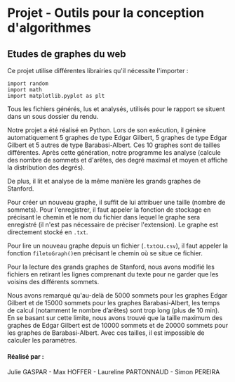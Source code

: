# Projet - Outils pour la conception d'algorithmes
## Etudes de graphes du web

Ce projet utilise différentes librairies qu'il nécessite l'importer : 

```
import random
import math
import matplotlib.pyplot as plt
```

Tous les fichiers générés, lus et analysés, utilisés pour le rapport se situent dans un sous dossier du rendu. 

Notre projet a été réalisé en Python. Lors de son exécution, il génère automatiquement 5 graphes de type Edgar Gilbert, 5 graphes de type Edgar Gilbert et 5 autres de type Barabasi-Albert. Ces 10 graphes sont de tailles différentes. Après cette génération, notre programme les analyse (calcule des nombre de sommets et d'arêtes, des degré maximal et moyen et affiche la distribution des degrés).

De plus, il lit et analyse de la même manière les grands graphes de Stanford. 

Pour créer un nouveau graphe, il suffit de lui attribuer une taille (nombre de sommets).
Pour l'enregistrer, il faut appeler la fonction de stockage en précisant le chemin et le nom du fichier dans lequel le graphe sera enregistré (il n'est pas nécessaire de préciser l'extension). Le graphe est directement stocké en ```.txt```.

Pour lire un nouveau graphe depuis un fichier (```.txt```ou```.csv```), il faut appeler la fonction ```filetoGraph()```en précisant le chemin où se situe ce fichier.

Pour la lecture des grands graphes de Stanford, nous avons modifié les fichiers en retirant les lignes comprenant du texte pour ne garder que les voisins des différents sommets.

Nous avons remarqué qu'au-delà de 5000 sommets pour les graphes Edgar Gilbert et de 15000 sommets pour les graphes Barabasi-Albert, les temps de calcul (notamment le nombre d’arêtes) sont trop long (plus de 10 min). 
En se basant sur cette limite, nous avons trouvé que la taille maximum des graphes de Edgar Gilbert est de 10000 sommets et de 20000 sommets pour les graphes de Barabasi-Albert. Avec ces tailles, il est impossible de calculer les paramètres.

#### Réalisé par : 
Julie GASPAR -
Max HOFFER -
Laureline PARTONNAUD -
Simon PEREIRA